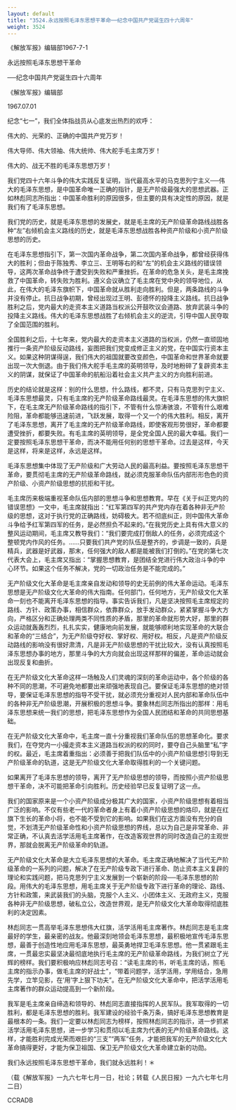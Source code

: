 ```yaml
---
layout: default
title: "3524.永远按照毛泽东思想干革命──纪念中国共产党诞生四十六周年"
weight: 3524
---
```


《解放军报》编辑部1967-7-1

永远按照毛泽东思想干革命

──纪念中国共产党诞生四十六周年

《解放军报》编辑部

1967.07.01

纪念“七一”，我们全体指战员从心底发出热烈的欢呼：

伟大的、光荣的、正确的中国共产党万岁！

伟大导师、伟大领袖、伟大统帅、伟大舵手毛主席万岁！

伟大的、战无不胜的毛泽东思想万岁！

我们党四十六年斗争的伟大实践反复证明，当代最高水平的马克思列宁主义──伟大的毛泽东思想，是中国革命唯一正确的指针，是无产阶级最强大的思想武器。正如林彪同志所指出：中国革命胜利的原因很多，但主要的具有决定性的原因，就是我们有了毛泽东思想。

我们党的历史，就是毛泽东思想的发展史，就是毛主席的无产阶级革命路线战胜各种“左”右倾机会主义路线的历史，就是毛泽东思想战胜各种资产阶级和小资产阶级思想的历史。

在毛泽东思想指引下，第一次国内革命战争，第二次国内革命战争，都曾经获得伟大的胜利；但由于陈独秀、李立三、王明等右的和“左”的机会主义路线的错误领导，这两次革命战争终于遭受到失败和严重挫折。在革命的危急关头，是毛主席挽救了中国革命，转失败为胜利。遵义会议确立了毛主席在党中央的领导地位，从此，在伟大的毛泽东旗帜下，中国革命就从胜利走向胜利。但是，两条路线的斗争并没有停止。抗日战争初期，曾经出现过王明、彭德怀的投降主义路线。抗日战争胜利之后，党内最大的走资本主义道路当权派公开鼓吹议会道路、放弃武装斗争的投降主义路线。伟大的毛泽东思想战胜了右倾机会主义的逆流，引导中国人民夺取了全国范围的胜利。

全国胜利之后，十七年来，党内最大的走资本主义道路的当权派，仍然一直顽固地推行一条资产阶级反动路线，妄图把我们党变成修正主义的党，在中国实行资本主义。如果这种阴谋得逞，我们伟大的祖国就要改变颜色，中国革命和世界革命就要出现一次大倒退。由于我们伟大舵手毛主席的英明领导，及时地粉碎了复辟资本主义的阴谋，就保证了中国革命的航船沿着社会主义共产主义的方向胜利前进。

历史的结论就是这样：别的什么思想，什么路线，都不灵，只有马克思列宁主义、毛泽东思想最灵，只有毛主席的无产阶级革命路线最灵。在毛泽东思想的伟大旗帜下，在毛主席无产阶级革命路线的指引下，不管有什么惊涛骇浪，不管有什么艰难险阻，革命都能够迅速前进，飞跃发展，取得一个又一个的伟大胜利。相反，离开了毛泽东思想，离开了毛主席的无产阶级革命路线，即使客观形势很好，革命都要遭受挫折，都要失败。有毛主席的英明领导，是全党全国人民的最大幸福。我们一定要按照毛泽东思想干革命，而决不能用任何别的思想干革命。过去是这样，今天是这样，将来是这样，永远是这样。

毛泽东思想集中体现了无产阶级和广大劳动人民的最高利益。要按照毛泽东思想干革命，要贯彻毛主席的无产阶级革命路线，就必须克服革命队伍内部形形色色的资产阶级、小资产阶级思想的抗拒和干扰。

毛主席历来极端重视革命队伍内部的思想斗争和思想教育。早在《关于纠正党内的错误思想》一文中，毛主席就指出：“红军第四军的共产党内存在着各种非无产阶级的思想，这对于执行党的正确路线，妨碍极大。若不彻底纠正，则中国伟大革命斗争给予红军第四军的任务，是必然担负不起来的。”在我党历史上具有伟大意义的整风运动期间，毛主席又教导我们：“我们要完成打倒敌人的任务，必须完成这个整顿党内作风的任务。……只要我们共产党的队伍是整齐的，步调是一致的，兵是精兵，武器是好武器，那末，任何强大的敌人都是能被我们打倒的。”在党的第七次代表大会上，毛主席又指出：“掌握思想教育，是团结全党进行伟大政治斗争的中心环节。如果这个任务不解决，党的一切政治任务是不能完成的。”

无产阶级文化大革命是毛主席亲自发动和领导的史无前例的伟大革命运动。毛泽东思想是无产阶级文化大革命的伟大指南。任何部门，任何地方，无产阶级文化大革命一刻也不能离开毛泽东思想的指导。事实告诉我们，凡是坚决按照毛主席规定的路线、方针、政策办事，相信群众，依靠群众，放手发动群众，紧紧掌握斗争大方向，严格区分和正确处理两类不同性质的矛盾，那里的革命就形势大好，那里的群众运动就轰轰烈烈，扎扎实实，健康地向前发展，就能够顺利地实现革命的大联合和革命的“三结合”，为无产阶级夺好权、掌好权、用好权。相反，凡是资产阶级反动路线的影响没有很好肃清，凡是非无产阶级思想的干扰比较大，没有认真按照毛泽东思想办事的地方，那里斗争的大方向就会出现这样那样的偏差，革命运动就会出现反复和曲折。

在无产阶级文化大革命这样一场触及人们灵魂的深刻的革命运动中，各个阶级的各种不同的思潮，不可避免地都要出来顽强地表现自己。要保证毛泽东思想的绝对领导，要保证毛泽东思想的指导不受干扰，就必须充分重视对人民内部和革命队伍中的各种非无产阶级思潮，开展积极的思想斗争。要象林彪同志所指出的那样：用毛泽东思想来统一我们的思想，把毛泽东思想作为全国人民团结和革命的共同思想基础。

在无产阶级文化大革命中，毛主席一直十分重视我们革命队伍的思想革命化。要求我们，在夺党内一小撮走资本主义道路当权派的权的同时，要夺自己头脑里“私”字的权。最近，毛主席着重指出：必须善于把我们队伍中的小资产阶级思想引导到无产阶级革命的轨道，这是无产阶级文化大革命取得胜利的一个关键问题。

如果离开了毛泽东思想的领导，离开了无产阶级思想的领导，而按照小资产阶级思想干革命，决不可能把革命引向胜利。历史经验早已反复证明了这一点。

我们的国家原来是一个小资产阶级成分极其广大的国家，小资产阶级思想有着相当广泛的影响。不仅有些老一代的革命者身上有着小资产阶级思想的烙印，就是在红旗下生长的革命小将，也不能不受到它的影响。如果我们在这方面没有充分的自觉，不划清无产阶级革命性和小资产阶级思想的界线，总以为自己是非常革命、非常正确，不认真去活学活用毛主席著作，在改造客观世界的同时改造自己的主观世界，那就会脱离无产阶级革命的轨道。

无产阶级文化大革命是大立毛泽东思想的大革命。毛主席正确地解决了当代无产阶级革命的一系列的问题，解决了在无产阶级专政下进行革命、防止资本主义复辟的理论和实践问题，把马克思列宁主义发展到一个崭新的阶段──毛泽东思想的阶段。用伟大的毛泽东思想，用毛主席关于无产阶级专政下进行革命的理论、路线、方针和政策，来武装我们的头脑，克服个人主义、小团体主义、无政府主义，克服各种非无产阶级思想，破私立公，改造世界观，是无产阶级文化大革命取得彻底胜利的决定因素。

林彪同志一贯高举毛泽东思想伟大红旗，活学活用毛主席著作。林彪同志是毛主席最好的学生，最亲密的战友。他最深刻地领会毛泽东思想，最积极地宣传毛泽东思想，最善于创造性地应用毛泽东思想，最英勇地捍卫毛泽东思想。他一贯紧跟毛主席，一贯最忠实最坚决最彻底地执行毛主席的无产阶级革命路线，为我们树立了光辉的榜样。我们要积极响应林彪同志号召：“读毛主席的书，听毛主席的话，照毛主席的指示办事，做毛主席的好战士”，“带着问题学，活学活用，学用结合，急用先学，立竿见影，在‘用’字上狠下功夫”。在无产阶级文化大革命中，把活学活用毛主席著作的群众运动提高到一个新阶段。

我军是毛主席亲自缔造和领导的、林彪同志直接指挥的人民军队。我军取得的一切胜利，都是毛泽东思想的胜利。我军建设的经验千条万条，搞好毛泽东思想教育是最根本的一条。我们一定要以林彪同志为榜样，按照林彪同志的指示，进一步抓紧活学活用毛泽东思想，进一步学习和贯彻以毛主席为代表的无产阶级革命路线。这样，才能胜利完成光荣而艰巨的“三支”“两军”任务，才能把我军的无产阶级文化大革命搞得更好，才能为保卫祖国、保卫无产阶级文化大革命建立新的功勋。

我们永远按照毛泽东思想干革命，我们就永远胜利！＊

（载《解放军报》一九六七年七月一日，社论；转载《人民日报》一九六七年七月二日）

CCRADB

